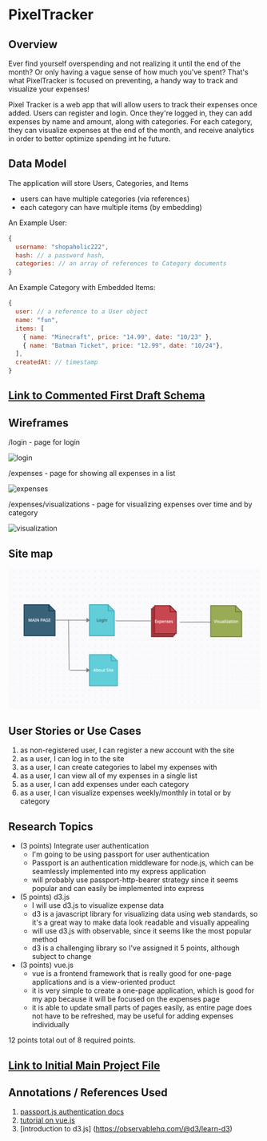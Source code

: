# PixelTracker

## Overview

Ever find yourself overspending and not realizing it until the end of the month? Or only having a vague sense of how much you've spent? That's what PixelTracker is focused on preventing, a handy way to track and visualize your expenses!

Pixel Tracker is a web app that will allow users to track their expenses once added. Users can register and login. Once they're logged in, they can add expenses by name and amount, along with categories. For each category, they can visualize expenses at the end of the month, and receive analytics in order to better optimize spending int he future.

## Data Model

The application will store Users, Categories, and Items

* users can have multiple categories (via references)
* each category can have multiple items (by embedding)

An Example User:

```javascript
{
  username: "shopaholic222",
  hash: // a password hash,
  categories: // an array of references to Category documents
}
```

An Example Category with Embedded Items:

```javascript
{
  user: // a reference to a User object
  name: "fun",
  items: [
    { name: "Minecraft", price: "14.99", date: "10/23" },
    { name: "Batman Ticket", price: "12.99", date: "10/24"},
  ],
  createdAt: // timestamp
}
```

## [Link to Commented First Draft Schema](db.js) 

## Wireframes

/login - page for login

![login](https://github.com/nyu-csci-ua-0467-001-002-spring-2022/final-project-jen-tang/blob/master/documentation/login.png)

/expenses - page for showing all expenses in a list

![expenses](https://github.com/nyu-csci-ua-0467-001-002-spring-2022/final-project-jen-tang/blob/master/documentation/expenses.png)

/expenses/visualizations - page for visualizing expenses over time and by category

![visualization](documentation/visualization.PNG)

## Site map

![Site map](documentation/site-map.png)

## User Stories or Use Cases

1. as non-registered user, I can register a new account with the site
2. as a user, I can log in to the site
3. as a user, I can create categories to label my expenses with
4. as a user, I can view all of my expenses in a single list
5. as a user, I can add expenses under each category
6. as a user, I can visualize expenses weekly/monthly in total or by category

## Research Topics

* (3 points) Integrate user authentication
    * I'm going to be using passport for user authentication
    * Passport is an authentication middleware for node.js, which can be seamlessly implemented into my express application
    * will probably use passport-http-bearer strategy since it seems popular and can easily be implemented into express
* (5 points) d3.js
    * I will use d3.js to visualize expense data
    * d3 is a javascript library for visualizing data using web standards, so it's a great way to make data look readable and visually appealing
    * will use d3.js with observable, since it seems like the most popular method
    * d3 is a challenging library so I've assigned it 5 points, although subject to change
* (3 points) vue.js
    * vue is a frontend framework that is really good for one-page applications and is a view-oriented product
    * it is very simple to create a one-page application, which is good for my app because it will be focused on the expenses page
    * it is able to update small parts of pages easily, as entire page does not have to be refreshed, may be useful for adding expenses individually

12 points total out of 8 required points.

## [Link to Initial Main Project File](app.js) 

## Annotations / References Used

1. [passport.js authentication docs](http://passportjs.org/docs)
2. [tutorial on vue.js](https://vuejs.org/v2/guide/)
3. [introduction to d3.js] (https://observablehq.com/@d3/learn-d3)

